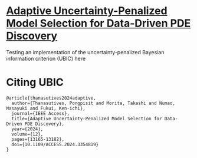 # [Adaptive Uncertainty-Penalized Model Selection for Data-Driven PDE Discovery](https://ieeexplore.ieee.org/document/10401233)
Testing an implementation of the uncertainty-penalized Bayesian information criterion (UBIC) here

# Citing UBIC
```
@article{thanasutives2024adaptive,
  author={Thanasutives, Pongpisit and Morita, Takashi and Numao, Masayuki and Fukui, Ken-ichi},
  journal={IEEE Access},
  title={Adaptive Uncertainty-Penalized Model Selection for Data-Driven PDE Discovery},
  year={2024},
  volume={12},
  pages={13165-13182},
  doi={10.1109/ACCESS.2024.3354819}
}
```

